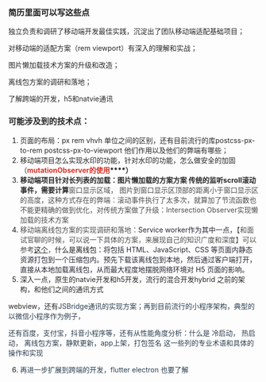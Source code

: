 ### 简历里面可以写这些点
<font style="color:rgba(0, 0, 0, 0.847);">独立负责和调研了移动端开发最佳实践，沉淀出了团队移动端适配基础项目；</font>

<font style="color:rgba(0, 0, 0, 0.847);">对移动端的适配方案（rem viewport）有深入的理解和实战；</font>

<font style="color:rgba(0, 0, 0, 0.847);">图片懒加载技术方案的升级和改造；</font>

<font style="color:rgba(0, 0, 0, 0.847);">离线包方案的调研和落地；</font>

<font style="color:rgba(0, 0, 0, 0.847);">了解跨端的开发，h5和natvie通讯</font>

<font style="color:rgba(0, 0, 0, 0.847);"></font>

### <font style="color:rgba(0, 0, 0, 0.847);">可能涉及到的技术点：</font>
1. <font style="color:rgba(0, 0, 0, 0.847);">页面的布局：px rem vhvh 单位之间的区别，还有目前流行的库postcss-px-to-rem postcss-px-to-viewport 他们作用以及他们的弊端有哪些；</font>
2. <font style="color:rgba(0, 0, 0, 0.847);">移动端项目怎么实现水印的功能，针对水印的功能，怎么做安全的加固（</font>**<font style="color:rgb(217, 48, 37);">mutationObserver的使用</font>****<font style="color:rgba(0, 0, 0, 0.847);">）</font>**
3. **<font style="color:rgba(0, 0, 0, 0.847);"> 移动端项目针对长列表的加载：图片懒加载的方案方案 传统的监听scroll滚动事件，需要计算</font>**<font style="color:rgb(77, 77, 77);">窗口显示区域， 图片到窗口显示区顶部的距离小于窗口显示区的高度，这种方式存在的弊端：滚动事件执行了太多次，就算加了节流函数也不能更精确的做到优化，对传统方案做了升级：Intersection Observer实现懒加载的技术方案</font>
4. <font style="color:rgb(77, 77, 77);">移动端离线包方案的实现调研和落地：</font><font style="color:rgb(37, 41, 51);">Service worker作为其中一点，</font><font style="color:rgb(77, 77, 77);">【和面试官聊的时候，可以说一下具体的方案，来展现自己的知识广度和深度】可以参考</font>[这个](https://juejin.cn/post/7103348563479887885，)<font style="color:rgb(77, 77, 77);">，</font>什么是离线包：<font style="color:rgb(37, 41, 51);">将包括 HTML、JavaScript、CSS 等页面内静态资源打包到一个压缩包内。预先下载该离线包到本地，然后通过客户端打开，直接从本地加载离线包，从而最大程度地摆脱网络环境对 H5 页面的影响。</font>
5. <font style="color:rgba(0, 0, 0, 0.847);">深入一点，原生的natvie开发和h5开发，流行的混合开发hybrid 之前的架构，和他们之间的通讯方式</font>

<font style="color:rgba(0, 0, 0, 0.847);">webview，还有</font><font style="color:rgb(44, 62, 80);">JSBridge通讯的实现方案；再到目前流行的小程序架构，典型的以微信小程序作为例子，</font>

<font style="color:rgb(44, 62, 80);">还有百度，支付宝，抖音小程序等，还有从性能角度分析：什么是 冷启动， 热启动， 离线包方案，静默更新，app上架，打包签名 这一些列的专业术语和具体的操作和实现</font>

6. <font style="color:rgb(44, 62, 80);">再进一步扩展到跨端的开发，flutter electron 也要了解</font>

<font style="color:rgb(44, 62, 80);"></font>

